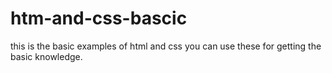 # htm-and-css-bascic
this is the basic examples of html and css you can use these for getting the basic knowledge.
